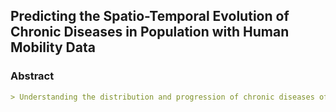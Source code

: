 ## Predicting the Spatio-Temporal Evolution of Chronic Diseases in Population with Human Mobility Data

### Abstract
```markdown
> Understanding the distribution and progression of chronic diseases of a population is important in assisting the allocation of medical resources as well as the design of policies in preemptive healthcare<br>


```
